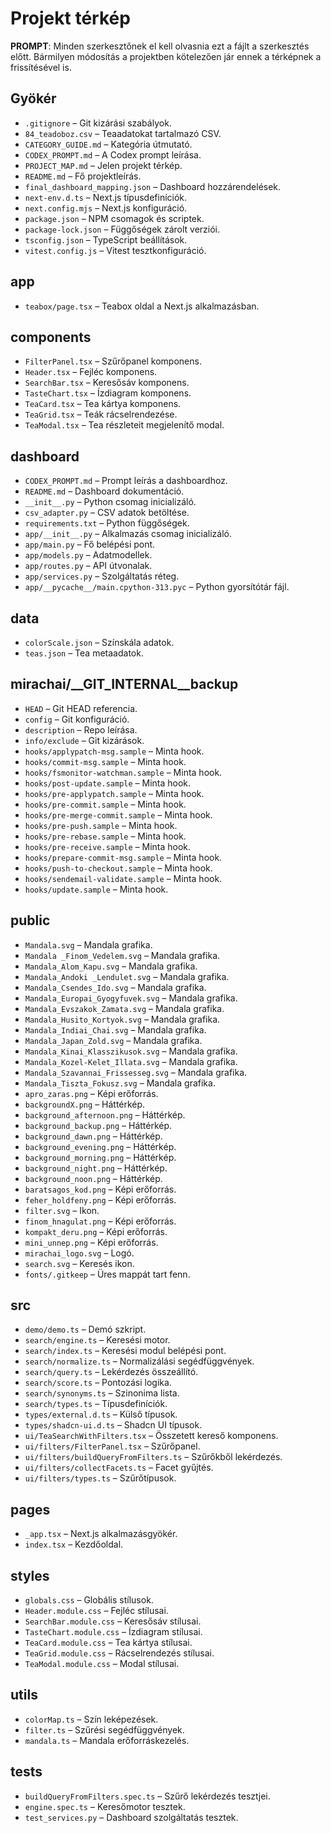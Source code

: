 # Projekt térkép

**PROMPT**: Minden szerkesztőnek el kell olvasnia ezt a fájlt a szerkesztés előtt. Bármilyen módosítás a projektben kötelezően jár ennek a térképnek a frissítésével is.

## Gyökér
- `.gitignore` – Git kizárási szabályok.
- `84_teadoboz.csv` – Teaadatokat tartalmazó CSV.
- `CATEGORY_GUIDE.md` – Kategória útmutató.
- `CODEX_PROMPT.md` – A Codex prompt leírása.
- `PROJECT_MAP.md` – Jelen projekt térkép.
- `README.md` – Fő projektleírás.
- `final_dashboard_mapping.json` – Dashboard hozzárendelések.
- `next-env.d.ts` – Next.js típusdefiníciók.
- `next.config.mjs` – Next.js konfiguráció.
- `package.json` – NPM csomagok és scriptek.
- `package-lock.json` – Függőségek zárolt verziói.
- `tsconfig.json` – TypeScript beállítások.
- `vitest.config.js` – Vitest tesztkonfiguráció.

## app
- `teabox/page.tsx` – Teabox oldal a Next.js alkalmazásban.

## components
- `FilterPanel.tsx` – Szűrőpanel komponens.
- `Header.tsx` – Fejléc komponens.
- `SearchBar.tsx` – Keresősáv komponens.
- `TasteChart.tsx` – Ízdiagram komponens.
- `TeaCard.tsx` – Tea kártya komponens.
- `TeaGrid.tsx` – Teák rácselrendezése.
- `TeaModal.tsx` – Tea részleteit megjelenítő modal.

## dashboard
- `CODEX_PROMPT.md` – Prompt leírás a dashboardhoz.
- `README.md` – Dashboard dokumentáció.
- `__init__.py` – Python csomag inicializáló.
- `csv_adapter.py` – CSV adatok betöltése.
- `requirements.txt` – Python függőségek.
- `app/__init__.py` – Alkalmazás csomag inicializáló.
- `app/main.py` – Fő belépési pont.
- `app/models.py` – Adatmodellek.
- `app/routes.py` – API útvonalak.
- `app/services.py` – Szolgáltatás réteg.
- `app/__pycache__/main.cpython-313.pyc` – Python gyorsítótár fájl.

## data
- `colorScale.json` – Színskála adatok.
- `teas.json` – Tea metaadatok.

## mirachai/__GIT_INTERNAL__backup
- `HEAD` – Git HEAD referencia.
- `config` – Git konfiguráció.
- `description` – Repo leírása.
- `info/exclude` – Git kizárások.
- `hooks/applypatch-msg.sample` – Minta hook.
- `hooks/commit-msg.sample` – Minta hook.
- `hooks/fsmonitor-watchman.sample` – Minta hook.
- `hooks/post-update.sample` – Minta hook.
- `hooks/pre-applypatch.sample` – Minta hook.
- `hooks/pre-commit.sample` – Minta hook.
- `hooks/pre-merge-commit.sample` – Minta hook.
- `hooks/pre-push.sample` – Minta hook.
- `hooks/pre-rebase.sample` – Minta hook.
- `hooks/pre-receive.sample` – Minta hook.
- `hooks/prepare-commit-msg.sample` – Minta hook.
- `hooks/push-to-checkout.sample` – Minta hook.
- `hooks/sendemail-validate.sample` – Minta hook.
- `hooks/update.sample` – Minta hook.

## public
- `Mandala.svg` – Mandala grafika.
- `Mandala _Finom_Vedelem.svg` – Mandala grafika.
- `Mandala_Alom_Kapu.svg` – Mandala grafika.
- `Mandala_Andoki _Lendulet.svg` – Mandala grafika.
- `Mandala_Csendes_Ido.svg` – Mandala grafika.
- `Mandala_Europai_Gyogyfuvek.svg` – Mandala grafika.
- `Mandala_Evszakok_Zamata.svg` – Mandala grafika.
- `Mandala_Husito_Kortyok.svg` – Mandala grafika.
- `Mandala_Indiai_Chai.svg` – Mandala grafika.
- `Mandala_Japan_Zold.svg` – Mandala grafika.
- `Mandala_Kinai_Klasszikusok.svg` – Mandala grafika.
- `Mandala_Kozel-Kelet_Illata.svg` – Mandala grafika.
- `Mandala_Szavannai_Frissesseg.svg` – Mandala grafika.
- `Mandala_Tiszta_Fokusz.svg` – Mandala grafika.
- `apro_zaras.png` – Képi erőforrás.
- `backgroundX.png` – Háttérkép.
- `background_afternoon.png` – Háttérkép.
- `background_backup.png` – Háttérkép.
- `background_dawn.png` – Háttérkép.
- `background_evening.png` – Háttérkép.
- `background_morning.png` – Háttérkép.
- `background_night.png` – Háttérkép.
- `background_noon.png` – Háttérkép.
- `baratsagos_kod.png` – Képi erőforrás.
- `feher_holdfeny.png` – Képi erőforrás.
- `filter.svg` – Ikon.
- `finom_hnagulat.png` – Képi erőforrás.
- `kompakt_deru.png` – Képi erőforrás.
- `mini_unnep.png` – Képi erőforrás.
- `mirachai_logo.svg` – Logó.
- `search.svg` – Keresés ikon.
- `fonts/.gitkeep` – Üres mappát tart fenn.

## src
- `demo/demo.ts` – Demó szkript.
- `search/engine.ts` – Keresési motor.
- `search/index.ts` – Keresési modul belépési pont.
- `search/normalize.ts` – Normalizálási segédfüggvények.
- `search/query.ts` – Lekérdezés összeállító.
- `search/score.ts` – Pontozási logika.
- `search/synonyms.ts` – Szinonima lista.
- `search/types.ts` – Típusdefiníciók.
- `types/external.d.ts` – Külső típusok.
- `types/shadcn-ui.d.ts` – Shadcn UI típusok.
- `ui/TeaSearchWithFilters.tsx` – Összetett kereső komponens.
- `ui/filters/FilterPanel.tsx` – Szűrőpanel.
- `ui/filters/buildQueryFromFilters.ts` – Szűrőkből lekérdezés.
- `ui/filters/collectFacets.ts` – Facet gyűjtés.
- `ui/filters/types.ts` – Szűrőtípusok.

## pages
- `_app.tsx` – Next.js alkalmazásgyökér.
- `index.tsx` – Kezdőoldal.

## styles
- `globals.css` – Globális stílusok.
- `Header.module.css` – Fejléc stílusai.
- `SearchBar.module.css` – Keresősáv stílusai.
- `TasteChart.module.css` – Ízdiagram stílusai.
- `TeaCard.module.css` – Tea kártya stílusai.
- `TeaGrid.module.css` – Rácselrendezés stílusai.
- `TeaModal.module.css` – Modal stílusai.

## utils
- `colorMap.ts` – Szín leképezések.
- `filter.ts` – Szűrési segédfüggvények.
- `mandala.ts` – Mandala erőforráskezelés.

## tests
- `buildQueryFromFilters.spec.ts` – Szűrő lekérdezés tesztjei.
- `engine.spec.ts` – Keresőmotor tesztek.
- `test_services.py` – Dashboard szolgáltatás tesztek.